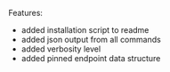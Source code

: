 Features:
* added installation script to readme
* added json output from all commands
* added verbosity level 
* added pinned endpoint data structure
 

